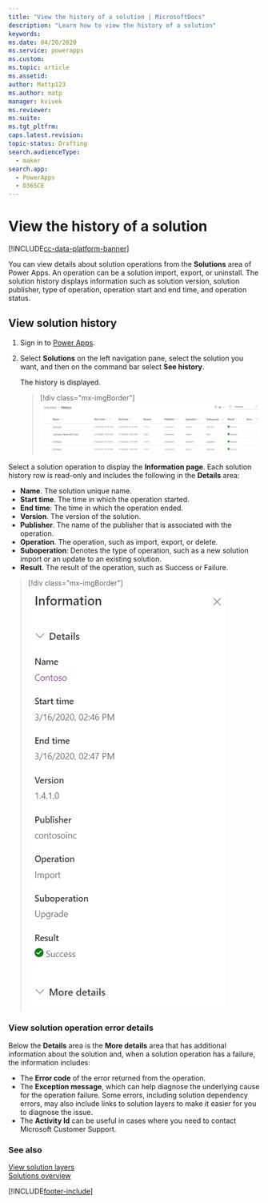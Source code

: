```yaml
---
title: "View the history of a solution | MicrosoftDocs"
description: "Learn how to view the history of a solution"
keywords: 
ms.date: 04/20/2020
ms.service: powerapps
ms.custom: 
ms.topic: article
ms.assetid: 
author: Mattp123
ms.author: matp
manager: kvivek
ms.reviewer: 
ms.suite: 
ms.tgt_pltfrm: 
caps.latest.revision: 
topic-status: Drafting
search.audienceType: 
  - maker
search.app: 
  - PowerApps
  - D365CE
---
```


# View the history of a solution
[!INCLUDE[cc-data-platform-banner](../../includes/cc-data-platform-banner.md)]

You can view details about solution operations from the **Solutions** area of Power Apps. An operation can be a solution import, export, or uninstall. The solution history displays information such as solution version, solution publisher, type of operation, operation start and end time, and operation status.

## View solution history
1.	Sign in to [Power Apps](https://make.powerapps.com/?utm_source=padocs&utm_medium=linkinadoc&utm_campaign=referralsfromdoc).
2.	Select **Solutions** on the left navigation pane, select the solution you want, and then on the command bar select **See history**. 

    The history is displayed. 

    > [!div class="mx-imgBorder"] 
    > ![Solution history](media/solution-history.png "Solution history")

Select a solution operation to display the **Information page**. Each solution history row is read-only and includes the following in the **Details** area:
-	**Name**. The solution unique name. 
-	**Start time**. The time in which the operation started.
-	**End time**: The time in which the operation ended.
-	**Version**. The version of the solution.
-	**Publisher**. The name of the publisher that is associated with the operation. 
-	**Operation**. The operation, such as import, export, or delete. 
-	**Suboperation**: Denotes the type of operation, such as a new solution import or an update to an existing solution.
-	**Result**. The result of the operation, such as Success or Failure.

 > [!div class="mx-imgBorder"] 
 > ![Solution history details](media/solution-history-details.png "Solution history details")

### View solution operation error details 
Below the **Details** area is the **More details** area that has additional information about the solution and, when a solution operation has a failure, the information includes: 
- The **Error code** of the error returned from the operation. 
- The **Exception message**, which can help diagnose the underlying cause for the operation failure. Some errors, including solution dependency errors, may also include links to solution layers to make it easier for you to diagnose the issue. 
- The **Activity Id** can be useful in cases where you need to contact Microsoft Customer Support.

### See also
[View solution layers](solution-layers.md)  <br />
[Solutions overview](solutions-overview.md) 




[!INCLUDE[footer-include](../../includes/footer-banner.md)]